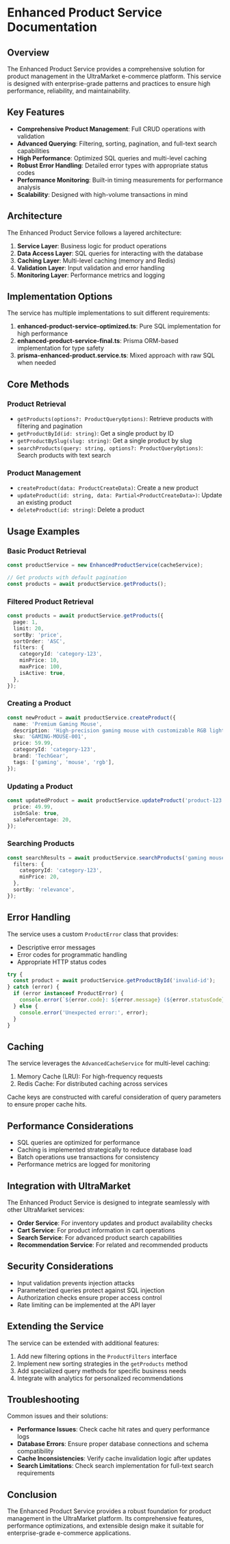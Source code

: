 # Enhanced Product Service Documentation

## Overview

The Enhanced Product Service provides a comprehensive solution for product management in the UltraMarket e-commerce platform. This service is designed with enterprise-grade patterns and practices to ensure high performance, reliability, and maintainability.

## Key Features

- **Comprehensive Product Management**: Full CRUD operations with validation
- **Advanced Querying**: Filtering, sorting, pagination, and full-text search capabilities
- **High Performance**: Optimized SQL queries and multi-level caching
- **Robust Error Handling**: Detailed error types with appropriate status codes
- **Performance Monitoring**: Built-in timing measurements for performance analysis
- **Scalability**: Designed with high-volume transactions in mind

## Architecture

The Enhanced Product Service follows a layered architecture:

1. **Service Layer**: Business logic for product operations
2. **Data Access Layer**: SQL queries for interacting with the database
3. **Caching Layer**: Multi-level caching (memory and Redis)
4. **Validation Layer**: Input validation and error handling
5. **Monitoring Layer**: Performance metrics and logging

## Implementation Options

The service has multiple implementations to suit different requirements:

1. **enhanced-product-service-optimized.ts**: Pure SQL implementation for high performance
2. **enhanced-product-service-final.ts**: Prisma ORM-based implementation for type safety
3. **prisma-enhanced-product.service.ts**: Mixed approach with raw SQL when needed

## Core Methods

### Product Retrieval

- `getProducts(options?: ProductQueryOptions)`: Retrieve products with filtering and pagination
- `getProductById(id: string)`: Get a single product by ID
- `getProductBySlug(slug: string)`: Get a single product by slug
- `searchProducts(query: string, options?: ProductQueryOptions)`: Search products with text search

### Product Management

- `createProduct(data: ProductCreateData)`: Create a new product
- `updateProduct(id: string, data: Partial<ProductCreateData>)`: Update an existing product
- `deleteProduct(id: string)`: Delete a product

## Usage Examples

### Basic Product Retrieval

```typescript
const productService = new EnhancedProductService(cacheService);

// Get products with default pagination
const products = await productService.getProducts();
```

### Filtered Product Retrieval

```typescript
const products = await productService.getProducts({
  page: 1,
  limit: 20,
  sortBy: 'price',
  sortOrder: 'ASC',
  filters: {
    categoryId: 'category-123',
    minPrice: 10,
    maxPrice: 100,
    isActive: true,
  },
});
```

### Creating a Product

```typescript
const newProduct = await productService.createProduct({
  name: 'Premium Gaming Mouse',
  description: 'High-precision gaming mouse with customizable RGB lighting',
  sku: 'GAMING-MOUSE-001',
  price: 59.99,
  categoryId: 'category-123',
  brand: 'TechGear',
  tags: ['gaming', 'mouse', 'rgb'],
});
```

### Updating a Product

```typescript
const updatedProduct = await productService.updateProduct('product-123', {
  price: 49.99,
  isOnSale: true,
  salePercentage: 20,
});
```

### Searching Products

```typescript
const searchResults = await productService.searchProducts('gaming mouse', {
  filters: {
    categoryId: 'category-123',
    minPrice: 20,
  },
  sortBy: 'relevance',
});
```

## Error Handling

The service uses a custom `ProductError` class that provides:

- Descriptive error messages
- Error codes for programmatic handling
- Appropriate HTTP status codes

```typescript
try {
  const product = await productService.getProductById('invalid-id');
} catch (error) {
  if (error instanceof ProductError) {
    console.error(`${error.code}: ${error.message} (${error.statusCode})`);
  } else {
    console.error('Unexpected error:', error);
  }
}
```

## Caching

The service leverages the `AdvancedCacheService` for multi-level caching:

1. Memory Cache (LRU): For high-frequency requests
2. Redis Cache: For distributed caching across services

Cache keys are constructed with careful consideration of query parameters to ensure proper cache hits.

## Performance Considerations

- SQL queries are optimized for performance
- Caching is implemented strategically to reduce database load
- Batch operations use transactions for consistency
- Performance metrics are logged for monitoring

## Integration with UltraMarket

The Enhanced Product Service is designed to integrate seamlessly with other UltraMarket services:

- **Order Service**: For inventory updates and product availability checks
- **Cart Service**: For product information in cart operations
- **Search Service**: For advanced product search capabilities
- **Recommendation Service**: For related and recommended products

## Security Considerations

- Input validation prevents injection attacks
- Parameterized queries protect against SQL injection
- Authorization checks ensure proper access control
- Rate limiting can be implemented at the API layer

## Extending the Service

The service can be extended with additional features:

1. Add new filtering options in the `ProductFilters` interface
2. Implement new sorting strategies in the `getProducts` method
3. Add specialized query methods for specific business needs
4. Integrate with analytics for personalized recommendations

## Troubleshooting

Common issues and their solutions:

- **Performance Issues**: Check cache hit rates and query performance logs
- **Database Errors**: Ensure proper database connections and schema compatibility
- **Cache Inconsistencies**: Verify cache invalidation logic after updates
- **Search Limitations**: Check search implementation for full-text search requirements

## Conclusion

The Enhanced Product Service provides a robust foundation for product management in the UltraMarket platform. Its comprehensive features, performance optimizations, and extensible design make it suitable for enterprise-grade e-commerce applications.
